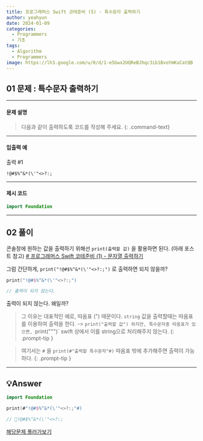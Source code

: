 ```yaml
---
title: 프로그래머스 Swift 코테준비 (5) - 특수문자 출력하기
author: yeahyun
date: 2024-01-09
categories:
  - Programmers
  - 기초
tags:
  - Algorithm
  - Programmers
image: https://lh3.google.com/u/0/d/1-e5Gwx2UQReBJhqc3ib1BvoYmKuCatQB
---
```

## 01 문제 : 특수문자 출력하기

---
#### 문제 설명

>다음과 같이 출력하도록 코드를 작성해 주세요.
{: .command-text}
  
- ---
#### 입출력 예

출력 #1
```
!@#$%^&*(\'"<>?:;
```

---

#### 제시 코드

```swift
import Foundation
```



---

## 02 풀이

콘솔창에 원하는 값을 출력하기 위해선 `print(출력할 값)` 을 활용하면 된다.
(아래 포스트 참고)
[# 프로그래머스 Swift 코테준비 (1) - 문자열 출력하기](https://yeahyunkim.github.io/posts/%ED%94%84%EB%A1%9C%EA%B7%B8%EB%9E%98%EB%A8%B8%EC%8A%A4-Swift-%EC%BD%94%ED%85%8C%EC%A4%80%EB%B9%84-(1)/)

그럼 간단하게, `print("!@#$%^&*(\'"<>?:;")` 로 출력하면 되지 않을까?
```swift
print("!@#$%^&*(\'"<>?:;")

// 출력이 되지 않는다.
```

출력이 되지 않는다. 왜일까?


>그 이유는 대표적인 예로, 따옴표 (") 때문이다.
`string` 값을 출력할때는 따옴표를 이용하여 출력을 한다. -> `print("출력할 값")
하지만, 특수문자중 따옴표가 있으면, `print(""")` swift 상에서 이를 string으로 처리해주지 않는다.
{: .prompt-tip }


> 여기서는 `#` 을 `print(#"출력할 특수문자"#)` 따옴표 밖에 추가해주면 출력이 가능하다.
{: .prompt-tip }


---

## 💡Answer

```swift
import Foundation

print(#"!@#$%^&*(\'"<>?:;"#)

// !@#$%^&*(\'"<>?:;
```


[해당문제 풀러가보기](https://school.programmers.co.kr/learn/courses/30/lessons/181948)



